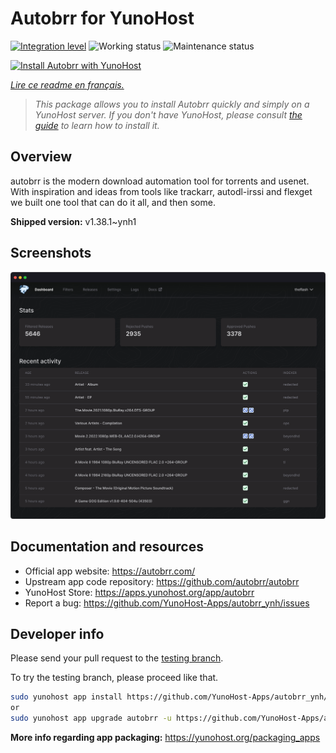 <!--
N.B.: This README was automatically generated by https://github.com/YunoHost/apps/tree/master/tools/readme_generator
It shall NOT be edited by hand.
-->

# Autobrr for YunoHost

[![Integration level](https://dash.yunohost.org/integration/autobrr.svg)](https://dash.yunohost.org/appci/app/autobrr) ![Working status](https://ci-apps.yunohost.org/ci/badges/autobrr.status.svg) ![Maintenance status](https://ci-apps.yunohost.org/ci/badges/autobrr.maintain.svg)

[![Install Autobrr with YunoHost](https://install-app.yunohost.org/install-with-yunohost.svg)](https://install-app.yunohost.org/?app=autobrr)

*[Lire ce readme en français.](./README_fr.md)*

> *This package allows you to install Autobrr quickly and simply on a YunoHost server.
If you don't have YunoHost, please consult [the guide](https://yunohost.org/#/install) to learn how to install it.*

## Overview

autobrr is the modern download automation tool for torrents and usenet. With inspiration and ideas from tools like trackarr, autodl-irssi and flexget we built one tool that can do it all, and then some.

**Shipped version:** v1.38.1~ynh1

## Screenshots

![Screenshot of Autobrr](./doc/screenshots/autobrr-front.png)

## Documentation and resources

* Official app website: <https://autobrr.com/>
* Upstream app code repository: <https://github.com/autobrr/autobrr>
* YunoHost Store: <https://apps.yunohost.org/app/autobrr>
* Report a bug: <https://github.com/YunoHost-Apps/autobrr_ynh/issues>

## Developer info

Please send your pull request to the [testing branch](https://github.com/YunoHost-Apps/autobrr_ynh/tree/testing).

To try the testing branch, please proceed like that.

``` bash
sudo yunohost app install https://github.com/YunoHost-Apps/autobrr_ynh/tree/testing --debug
or
sudo yunohost app upgrade autobrr -u https://github.com/YunoHost-Apps/autobrr_ynh/tree/testing --debug
```

**More info regarding app packaging:** <https://yunohost.org/packaging_apps>